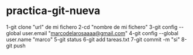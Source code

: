 # practica-git-nueva
1-git clone "url" de mi fichero
2-cd "nombre de mi fichero"
3-git config --global user.email "marcodelarosaaaa@gmail.com"
4-git config --global user.name "marco"
5-git status
6-git add tareas.txt
7-git commit -m "si"
8-git push